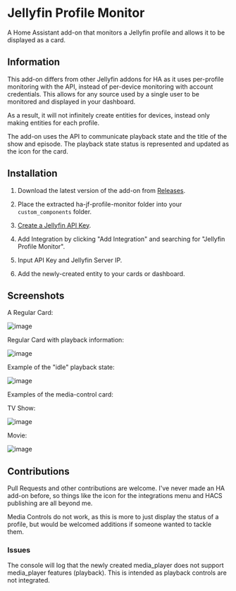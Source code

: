# Jellyfin Profile Monitor

A Home Assistant add-on that monitors a Jellyfin profile and allows it to be displayed as a card.

## Information
This add-on differs from other Jellyfin addons for HA as it uses per-profile monitoring with the API, instead of per-device monitoring with account credentials. This allows for any source used by a single user to be monitored and displayed in your dashboard.

As a result, it will not infinitely create entities for devices, instead only making entities for each profile.

The add-on uses the API to communicate playback state and the title of the show and episode. The playback state status is represented and updated as the icon for the card.

## Installation
1. Download the latest version of the add-on from <a href="https://github.com/4rft5/ha-jf-profile-monitor/releases">Releases</a>.

2. Place the extracted ha-jf-profile-monitor folder into your `custom_components` folder.

3. <a href="https://gethomepage.dev/widgets/services/jellyfin/">Create a Jellyfin API Key</a>.
   
4. Add Integration by clicking "Add Integration" and searching for "Jellyfin Profile Monitor".

5. Input API Key and Jellyfin Server IP.

6. Add the newly-created entity to your cards or dashboard.

## Screenshots
A Regular Card:

![image](https://github.com/user-attachments/assets/8b3a101b-0a67-4ce2-ab95-045143ea25dc)

Regular Card with playback information:

![image](https://github.com/user-attachments/assets/39348e75-05a6-42be-8094-63919c0edbcc)

Example of the "idle" playback state:

![image](https://github.com/user-attachments/assets/9851c36e-d649-4125-8b96-b3fb2a551eb4)

Examples of the media-control card:

TV Show:

![image](https://github.com/user-attachments/assets/2d83dbfc-d834-487c-b658-6db1d1713258)

Movie:

![image](https://github.com/user-attachments/assets/5a60d94c-159a-4b7b-90d9-e2702e5f29dc)


## Contributions

Pull Requests and other contributions are welcome. I've never made an HA add-on before, so things like the icon for the integrations menu and HACS publishing are all beyond me.

Media Controls do not work, as this is more to just display the status of a profile, but would be welcomed additions if someone wanted to tackle them.

### Issues

The console will log that the newly created media_player does not support media_player features (playback). This is intended as playback controls are not integrated.


